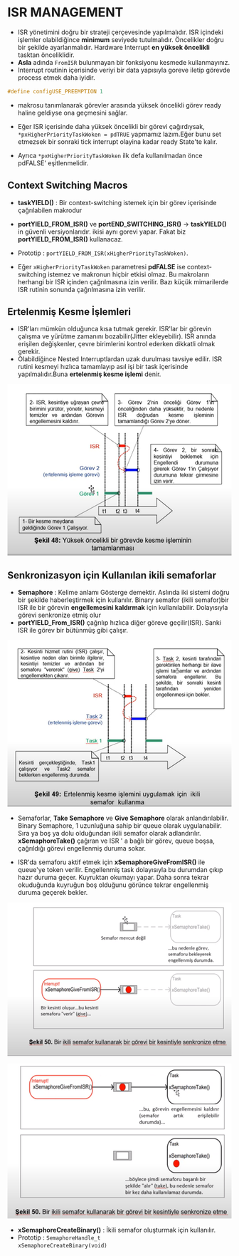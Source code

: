 # **ISR MANAGEMENT** 

- ISR yönetimini doğru bir strateji çerçevesinde yapılmalıdır. ISR içindeki işlemler olabildiğince **minimum** seviyede tutulmalıdır. Öncelikler doğru bir şekilde ayarlanmalıdır. Hardware Interrupt **en yüksek öncelikli** tasktan önceliklidir.
- **Asla** adında <code>FromISR</code> bulunmayan bir fonksiyonu kesmede kullanmayınız.
- Interrupt routinin içerisinde veriyi bir data yapısıyla goreve iletip görevde process etmek daha iyidir.  

``` C
#define configUSE_PREEMPTION 1
```
- makrosu tanımlanarak görevler arasında yüksek öncelikli görev ready haline geldiyse ona geçmesini sağlar.

- Eğer ISR içerisinde daha yüksek öncelikli bir görevi çağırdıysak, <code>*pxHigherPriorityTaskWoken = pdTRUE</code> yapmamız lazım.Eğer bunu set etmezsek bir sonraki tick interrupt olayina kadar ready State'te kalır.
- Ayrıca  <code>*pxHigherPriorityTaskWoken</code> ilk defa kullanılmadan önce pdFALSE' eşitlenmelidir.

## Context Switching Macros
- **taskYIELD()** : Bir context-switching istemek için bir görev içerisinde çağrılabilen makrodur
- **portYIELD_FROM_ISR()** ve **portEND_SWITCHING_ISR()** -> **taskYIELD()** in güvenli versiyonlarıdır. ikisi aynı gorevi yapar. Fakat biz **portYIELD_FROM_ISR()** kullanacaz.
- Prototip : <code>portYIELD_FROM_ISR(xHigherPriorityTaskWoken)</code>.

- Eğer <code>xHigherPriorityTaskWoken</code> parametresi **pdFALSE** ise context-switching istemez ve makronun hiçbir etkisi olmaz. Bu makroların herhangi bir ISR içinden çağrılmasına izin verilir. Bazı küçük mimarilerde ISR rutinin sonunda çağrılmasına izin verilir.

## Ertelenmiş Kesme İşlemleri
- ISR'ları mümkün olduğunca kısa tutmak gerekir. ISR'lar bir görevin çalışma ve yürütme zamanını bozabilir(Jitter ekleyebilir). ISR anında erişilen değişkenler, çevre birimlerini kontrol ederken dikkatli olmak gerekir.
- Olabildiğince Nested Interruptlardan uzak durulması tavsiye edilir. ISR rutini kesmeyi hızlıca tamamlayıp asıl işi bir task içerisinde yapılmalıdır.Buna **ertelenmiş kesme işlemi** denir. 

![Interrupt](./Images/FreeRTOS_Interrupt.PNG)

## Senkronizasyon için Kullanılan ikili semaforlar
- **Semaphore** : Kelime anlamı Gösterge demektir. Aslında iki sistemi doğru bir şekilde haberleştirmek için kullanılır. Binary semafor (ikili semafor)bir ISR ile bir görevin **engellemesini kaldırmak** için kullanılabilir. Dolayısıyla görevi senkronize etmiş olur
- **portYIELD_From_ISR()** çağrılıp hızlıca diğer göreve geçilir(ISR). Sanki ISR ile görev bir bütünmüş gibi çalışır.

![Interrupt](./Images/FreeRTOS_Interrupt2.PNG)

- Semaforlar, **Take Semaphore** ve **Give Semaphore** olarak anlandırılabilir. Binary Semaphore, 1 uzunluğuna sahip bir queue olarak uygulanabilir. Sıra ya boş ya dolu olduğundan ikili semafor olarak adlandırılır. **xSemaphoreTake()** çağıran ve ISR ' a bağlı bir görev, queue boşsa, çağrıldığı görevi engellenmiş duruma sokar. 

- ISR'da semaforu aktif etmek için **xSemaphoreGiveFromISR()** ile queue'ye token verilir. Engellenmiş task dolayısıyla bu durumdan çıkıp hazır duruma geçer. Kuyruktan okumayı yapar. Daha sonra tekrar okuduğunda kuyruğun boş olduğunu görünce tekrar engellenmiş duruma geçerek bekler.

![Interrupt](./Images/FreeRTOS_Interrupt3.PNG)

![Interrupt](./Images/FreeRTOS_Interrupt4.PNG)

- **xSemaphoreCreateBinary()** : İkili semafor oluşturmak için kullanılır. 
- Prototip : <code>SemaphoreHandle_t xSemaphoreCreateBinary(void)</code>